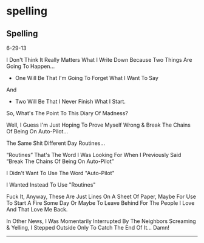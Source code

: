 # spelling

## Spelling

6-29-13

I Don't Think It Really Matters What I Write Down Because Two Things Are Going To Happen…

- One Will Be That I'm Going To Forget What I Want To Say

And

- Two Will Be That I Never Finish What I Start.

So, What's The Point To This Diary Of Madness?

Well, I Guess I'm Just Hoping To Prove Myself Wrong & Break The Chains Of Being On Auto-Pilot…

The Same Shit Different Day Routines…

“Routines” That's The Word I Was Looking For When I Previously Said “Break The Chains Of Being On Auto-Pilot”

I Didn't Want To Use The Word "Auto-Pilot"

I Wanted Instead To Use "Routines"

Fuck It, Anyway, These Are Just Lines On A Sheet Of Paper, Maybe For Use To Start A Fire Some Day Or Maybe To Leave Behind For The People I Love And That Love Me Back.

In Other News, I Was Momentarily Interrupted By The Neighbors Screaming & Yelling, I Stepped Outside Only To Catch The End Of It… Damn!

----
